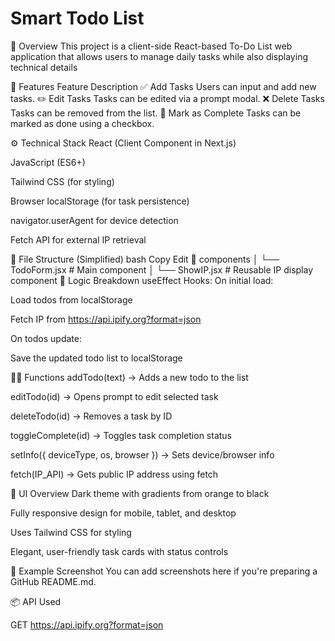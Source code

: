# Smart Todo List
🧩 Overview
This project is a client-side React-based To-Do List web application that allows users to manage daily tasks while also displaying technical details 

🚀 Features
Feature	Description
✅ Add Tasks	Users can input and add new tasks.
✏️ Edit Tasks	Tasks can be edited via a prompt modal.
❌ Delete Tasks	Tasks can be removed from the list.
📌 Mark as Complete	Tasks can be marked as done using a checkbox.

⚙️ Technical Stack
React (Client Component in Next.js)

JavaScript (ES6+)

Tailwind CSS (for styling)

Browser localStorage (for task persistence)

navigator.userAgent for device detection

Fetch API for external IP retrieval

📂 File Structure (Simplified)
bash
Copy
Edit
📁 components
│   └── TodoForm.jsx  # Main component
│   └── ShowIP.jsx    # Reusable IP display component
🧠 Logic Breakdown
useEffect Hooks:
On initial load:

Load todos from localStorage

Fetch IP from https://api.ipify.org?format=json

On todos update:

Save the updated todo list to localStorage

🧑‍💻 Functions
addTodo(text) → Adds a new todo to the list

editTodo(id) → Opens prompt to edit selected task

deleteTodo(id) → Removes a task by ID

toggleComplete(id) → Toggles task completion status

setInfo({ deviceType, os, browser }) → Sets device/browser info

fetch(IP_API) → Gets public IP address using fetch

🎨 UI Overview
Dark theme with gradients from orange to black

Fully responsive design for mobile, tablet, and desktop

Uses Tailwind CSS for styling

Elegant, user-friendly task cards with status controls

📄 Example Screenshot
You can add screenshots here if you're preparing a GitHub README.md.

📦 API Used

GET https://api.ipify.org?format=json
